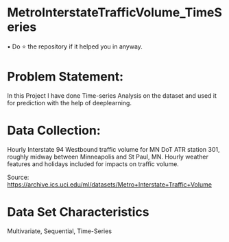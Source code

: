 # MetroInterstateTrafficVolume_TimeSeries
• Do ⭐ the repository if it helped you in anyway.

# Problem Statement:
In this Project I have done Time-series Analysis on the dataset and used it for prediction with the help of deeplearning. 

# Data Collection:

Hourly Interstate 94 Westbound traffic volume for MN DoT ATR station 301, roughly midway between Minneapolis and St Paul, MN. Hourly weather features and holidays included for impacts on traffic volume.

Source: https://archive.ics.uci.edu/ml/datasets/Metro+Interstate+Traffic+Volume

# Data Set Characteristics
Multivariate, Sequential, Time-Series
